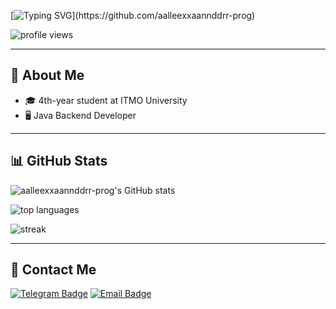<!-- Приветственное сообщение с анимацией -->
[![Typing SVG](https://readme-typing-svg.herokuapp.com?size=24&color=F7F7F7&vCenter=true&width=650&lines=%F0%9F%91%8B+Hi,+I'm+Aleksandr+Kichmarev;4th+year+student+at+ITMO+University;Java+Backend+Developer;Always+learning+new+things...)](https://github.com/aalleexxaannddrr-prog)

<!-- Счётчик просмотров профиля -->
<p align="left">
  <img src="https://komarev.com/ghpvc/?username=aalleexxaannddrr-prog&label=Profile%20views&color=blueviolet&style=flat" alt="profile views" />
</p>

---

## 💼 About Me
- 🎓 4th-year student at ITMO University  
- 🖥️ Java Backend Developer  

---

## :bar_chart: GitHub Stats
<p>
  <!-- Карточка статистики -->
  <img src="https://github-readme-stats.vercel.app/api?username=aalleexxaannddrr-prog&show_icons=true&theme=tokyonight" alt="aalleexxaannddrr-prog's GitHub stats" />
</p>

<p>
  <!-- Самые используемые языки -->
  <img src="https://github-readme-stats.vercel.app/api/top-langs/?username=aalleexxaannddrr-prog&layout=compact&theme=tokyonight" alt="top languages" />
</p>

<p>
  <!-- Стрик (серия активных дней) -->
  <img src="https://github-readme-streak-stats.herokuapp.com/?user=aalleexxaannddrr-prog&theme=tokyonight" alt="streak" />
</p>

---

## :handshake: Contact Me
[![Telegram Badge](https://img.shields.io/badge/-@xela2003-26A5E4?style=flat&logo=Telegram&logoColor=white)](https://t.me/xela2003)
[![Email Badge](https://img.shields.io/badge/kichmarev@list.ru-D14836?style=flat&logo=GMail&logoColor=white)](mailto:kichmarev@list.ru)
